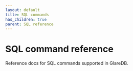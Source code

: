 ```yaml
---
layout: default
title: SQL commands
has_children: true
parent: SQL reference
---
```


# SQL command reference

Reference docs for SQL commands supported in GlareDB.
